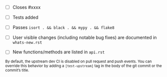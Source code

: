 <!-- Feel free to remove check-list items aren't relevant to your change -->

- [ ] Closes #xxxx
- [ ] Tests added
- [ ] Passes `isort . && black . && mypy . && flake8`
- [ ] User visible changes (including notable bug fixes) are documented in `whats-new.rst`
- [ ] New functions/methods are listed in `api.rst`


<sub>By default, the upstream dev CI is disabled on pull request and push events. You can override this behavior by adding a `[test-upstream]` tag in the body of the git commit or the commit’s title.</sub>
